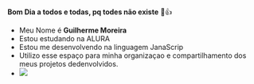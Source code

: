 **Bom Dia a todos e todas, pq todes não existe** 🤠👍
- Meu Nome é **Guilherme Moreira**
- Estou estudando na ALURA
- Estou me desenvolvendo na linguagem JanaScrip
- Utilizo esse espaço para minha organizaçao e compartilhamento dos meus projetos dedenvolvidos.
- ![](https://media.tenor.com/dor8qnEGxCMAAAAi/sigma.gif)
